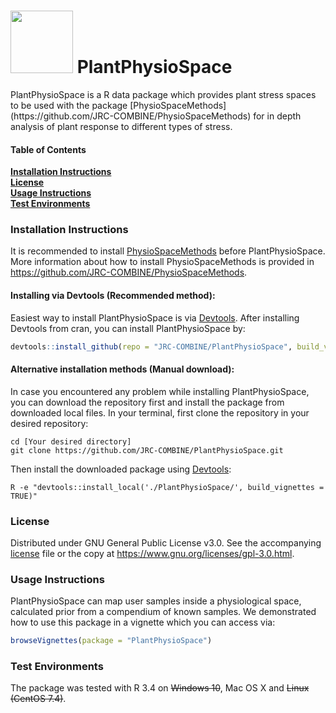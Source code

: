 <h1> <img src="http://www.combine.rwth-aachen.de/files/cbio/content/partner/PlantPhysiosSpace_Logo3small.png" width=100> PlantPhysioSpace</h1>
PlantPhysioSpace is a R data package which provides plant stress spaces to be used with the package [PhysioSpaceMethods](https://github.com/JRC-COMBINE/PhysioSpaceMethods) for in depth analysis of plant response to different types of stress.

#### Table of Contents
**[Installation Instructions](#installation-instructions)**<br>
**[License](#license)**<br>
**[Usage Instructions](#usage-instructions)**<br>
**[Test Environments](#test-environments)**<br>

### Installation Instructions
It is recommended to install [PhysioSpaceMethods](https://github.com/JRC-COMBINE/PhysioSpaceMethods) before PlantPhysioSpace. More information about how to install PhysioSpaceMethods is provided in https://github.com/JRC-COMBINE/PhysioSpaceMethods.

#### Installing via Devtools (Recommended method):
Easiest way to install PlantPhysioSpace is via <a href="https://cran.r-project.org/web/packages/devtools/">Devtools</a>.
After installing Devtools from cran, you can install PlantPhysioSpace by:
```r
devtools::install_github(repo = "JRC-COMBINE/PlantPhysioSpace", build_vignettes = TRUE)
```

#### Alternative installation methods (Manual download):
In case you encountered any problem while installing PlantPhysioSpace, you can download the repository first and 
install the package from downloaded local files.
In your terminal, first clone the repository in your desired repository:
```Shell
cd [Your desired directory]
git clone https://github.com/JRC-COMBINE/PlantPhysioSpace.git
```
Then install the downloaded package using <a href="https://cran.r-project.org/web/packages/devtools/">Devtools</a>:
```Shell
R -e "devtools::install_local('./PlantPhysioSpace/', build_vignettes = TRUE)"
```

### License
Distributed under GNU General Public License v3.0. See the accompanying [license](https://github.com/JRC-COMBINE/PlantPhysioSpace/blob/master/LICENSE) file or the copy at https://www.gnu.org/licenses/gpl-3.0.html.

### Usage Instructions
PlantPhysioSpace can map user samples inside a physiological space, calculated prior from a compendium 
of known samples. We demonstrated how to use this package in a vignette which you can access via:
```r
browseVignettes(package = "PlantPhysioSpace")
```

### Test Environments
The package was tested with R 3.4 on ~~Windows 10~~, Mac OS X and ~~Linux (CentOS 7.4)~~.
